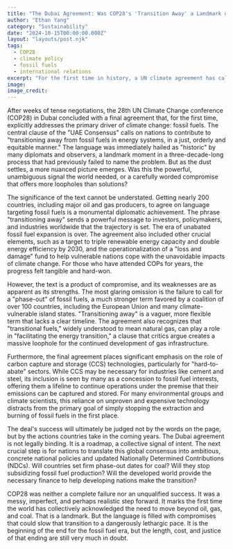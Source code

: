 ```yaml
---
title: "The Dubai Agreement: Was COP28's 'Transition Away' a Landmark or a Letdown?"
author: "Ethan Yang"
category: "Sustainability"
date: "2024-10-15T00:00:00.000Z"
layout: "layouts/post.njk"
tags:
  - COP28
  - climate policy
  - fossil fuels
  - international relations
excerpt: "For the first time in history, a UN climate agreement has called for a transition away from fossil fuels. It's being hailed as the 'beginning of the end' for the fossil fuel era, but did the final text deliver the decisive action the world needs?"
image: 
image_credit: 
---
```


After weeks of tense negotiations, the 28th UN Climate Change conference (COP28) in Dubai concluded with a final agreement that, for the first time, explicitly addresses the primary driver of climate change: fossil fuels. The central clause of the "UAE Consensus" calls on nations to contribute to "transitioning away from fossil fuels in energy systems, in a just, orderly and equitable manner." The language was immediately hailed as "historic" by many diplomats and observers, a landmark moment in a three-decade-long process that had previously failed to name the problem. But as the dust settles, a more nuanced picture emerges. Was this the powerful, unambiguous signal the world needed, or a carefully worded compromise that offers more loopholes than solutions?

The significance of the text cannot be understated. Getting nearly 200 countries, including major oil and gas producers, to agree on language targeting fossil fuels is a monumental diplomatic achievement. The phrase "transitioning away" sends a powerful message to investors, policymakers, and industries worldwide that the trajectory is set. The era of unabated fossil fuel expansion is over. The agreement also included other crucial elements, such as a target to triple renewable energy capacity and double energy efficiency by 2030, and the operationalization of a "loss and damage" fund to help vulnerable nations cope with the unavoidable impacts of climate change. For those who have attended COPs for years, the progress felt tangible and hard-won.

However, the text is a product of compromise, and its weaknesses are as apparent as its strengths. The most glaring omission is the failure to call for a "phase-out" of fossil fuels, a much stronger term favored by a coalition of over 100 countries, including the European Union and many climate-vulnerable island states. "Transitioning away" is a vaguer, more flexible term that lacks a clear timeline. The agreement also recognizes that "transitional fuels," widely understood to mean natural gas, can play a role in "facilitating the energy transition," a clause that critics argue creates a massive loophole for the continued development of gas infrastructure.

Furthermore, the final agreement places significant emphasis on the role of carbon capture and storage (CCS) technologies, particularly for "hard-to-abate" sectors. While CCS may be necessary for industries like cement and steel, its inclusion is seen by many as a concession to fossil fuel interests, offering them a lifeline to continue operations under the premise that their emissions can be captured and stored. For many environmental groups and climate scientists, this reliance on unproven and expensive technology distracts from the primary goal of simply stopping the extraction and burning of fossil fuels in the first place.

The deal's success will ultimately be judged not by the words on the page, but by the actions countries take in the coming years. The Dubai agreement is not legally binding. It is a roadmap, a collective signal of intent. The next crucial step is for nations to translate this global consensus into ambitious, concrete national policies and updated Nationally Determined Contributions (NDCs). Will countries set firm phase-out dates for coal? Will they stop subsidizing fossil fuel production? Will the developed world provide the necessary finance to help developing nations make the transition?

COP28 was neither a complete failure nor an unqualified success. It was a messy, imperfect, and perhaps realistic step forward. It marks the first time the world has collectively acknowledged the need to move beyond oil, gas, and coal. That is a landmark. But the language is filled with compromises that could slow that transition to a dangerously lethargic pace. It is the beginning of the end for the fossil fuel era, but the length, cost, and justice of that ending are still very much in doubt.

